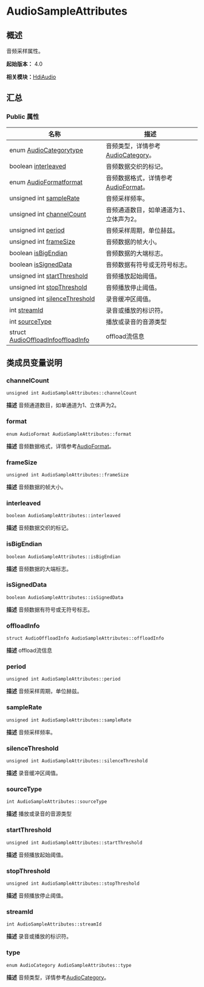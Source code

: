 # AudioSampleAttributes


## 概述

音频采样属性。

**起始版本：** 4.0

**相关模块：**[HdiAudio](_hdi_audio_v11.md)


## 汇总


### Public 属性

| 名称 | 描述 | 
| -------- | -------- |
| enum [AudioCategory](_hdi_audio_v11.md#audiocategory)[type](#type) | 音频类型，详情参考[AudioCategory](_hdi_audio_v11.md#audiocategory)。  | 
| boolean [interleaved](#interleaved) | 音频数据交织的标记。  | 
| enum [AudioFormat](_hdi_audio_v11.md#audioformat)[format](#format) | 音频数据格式，详情参考[AudioFormat](_hdi_audio_v11.md#audioformat)。  | 
| unsigned int [sampleRate](#samplerate) | 音频采样频率。  | 
| unsigned int [channelCount](#channelcount) | 音频通道数目，如单通道为1、立体声为2。  | 
| unsigned int [period](#period) | 音频采样周期，单位赫兹。  | 
| unsigned int [frameSize](#framesize) | 音频数据的帧大小。  | 
| boolean [isBigEndian](#isbigendian) | 音频数据的大端标志。  | 
| boolean [isSignedData](#issigneddata) | 音频数据有符号或无符号标志。  | 
| unsigned int [startThreshold](#startthreshold) | 音频播放起始阈值。  | 
| unsigned int [stopThreshold](#stopthreshold) | 音频播放停止阈值。  | 
| unsigned int [silenceThreshold](#silencethreshold) | 录音缓冲区阈值。  | 
| int [streamId](#streamid) | 录音或播放的标识符。  | 
| int [sourceType](#sourcetype) | 播放或录音的音源类型  | 
| struct [AudioOffloadInfo](_audio_offload_info_v10.md)[offloadInfo](#offloadinfo) | offload流信息  | 


## 类成员变量说明


### channelCount

```
unsigned int AudioSampleAttributes::channelCount
```
**描述**
音频通道数目，如单通道为1、立体声为2。


### format

```
enum AudioFormat AudioSampleAttributes::format
```
**描述**
音频数据格式，详情参考[AudioFormat](_hdi_audio_v11.md#audioformat)。


### frameSize

```
unsigned int AudioSampleAttributes::frameSize
```
**描述**
音频数据的帧大小。


### interleaved

```
boolean AudioSampleAttributes::interleaved
```
**描述**
音频数据交织的标记。


### isBigEndian

```
boolean AudioSampleAttributes::isBigEndian
```
**描述**
音频数据的大端标志。


### isSignedData

```
boolean AudioSampleAttributes::isSignedData
```
**描述**
音频数据有符号或无符号标志。


### offloadInfo

```
struct AudioOffloadInfo AudioSampleAttributes::offloadInfo
```
**描述**
offload流信息


### period

```
unsigned int AudioSampleAttributes::period
```
**描述**
音频采样周期，单位赫兹。


### sampleRate

```
unsigned int AudioSampleAttributes::sampleRate
```
**描述**
音频采样频率。


### silenceThreshold

```
unsigned int AudioSampleAttributes::silenceThreshold
```
**描述**
录音缓冲区阈值。


### sourceType

```
int AudioSampleAttributes::sourceType
```
**描述**
播放或录音的音源类型


### startThreshold

```
unsigned int AudioSampleAttributes::startThreshold
```
**描述**
音频播放起始阈值。


### stopThreshold

```
unsigned int AudioSampleAttributes::stopThreshold
```
**描述**
音频播放停止阈值。


### streamId

```
int AudioSampleAttributes::streamId
```
**描述**
录音或播放的标识符。


### type

```
enum AudioCategory AudioSampleAttributes::type
```
**描述**
音频类型，详情参考[AudioCategory](_hdi_audio_v11.md#audiocategory)。
